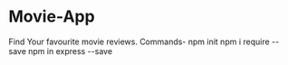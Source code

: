 # Movie-App
Find Your favourite movie reviews.
Commands-
npm init
npm i require --save
npm in express --save

